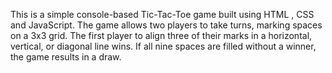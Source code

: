 This is a simple console-based Tic-Tac-Toe game built using HTML , CSS and JavaScript. The game allows two players to take turns, marking spaces on a 3x3 grid. The first player to align three of their marks in a horizontal, vertical, or diagonal line wins. If all nine spaces are filled without a winner, the game results in a draw.
